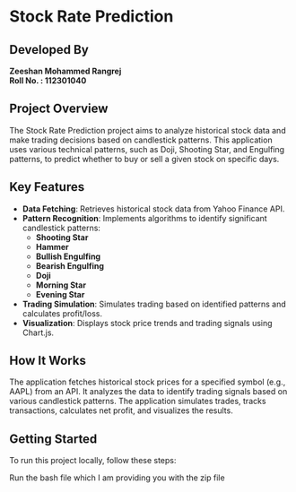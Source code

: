 # Stock Rate Prediction

## Developed By
**Zeeshan Mohammed Rangrej**  
**Roll No. : 112301040**

## Project Overview

The Stock Rate Prediction project aims to analyze historical stock data and make trading decisions based on candlestick patterns. This application uses various technical patterns, such as Doji, Shooting Star, and Engulfing patterns, to predict whether to buy or sell a given stock on specific days.

## Key Features

- **Data Fetching**: Retrieves historical stock data from Yahoo Finance API.
- **Pattern Recognition**: Implements algorithms to identify significant candlestick patterns:
  - **Shooting Star**
  - **Hammer**
  - **Bullish Engulfing**
  - **Bearish Engulfing**
  - **Doji**
  - **Morning Star**
  - **Evening Star**
- **Trading Simulation**: Simulates trading based on identified patterns and calculates profit/loss.
- **Visualization**: Displays stock price trends and trading signals using Chart.js.

## How It Works
The application fetches historical stock prices for a specified symbol (e.g., AAPL) from an API.
It analyzes the data to identify trading signals based on various candlestick patterns.
The application simulates trades, tracks transactions, calculates net profit, and visualizes the results.

## Getting Started

To run this project locally, follow these steps:

Run the bash file which I am providing you with the zip file
